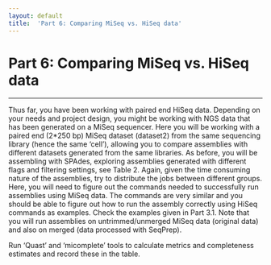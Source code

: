 ```yaml
---
layout: default
title:  'Part 6: Comparing MiSeq vs. HiSeq data'
---
```


# Part 6: Comparing MiSeq vs. HiSeq data
---

Thus far, you have been working with paired end HiSeq data. Depending on your needs and project design, 
you might be working with NGS data that has been generated on a MiSeq sequencer. 
Here you will be working with a paired end (2*250 bp) MiSeq dataset (dataset2) from the same sequencing library (hence the same ‘cell’), 
allowing you to compare assemblies with different datasets generated from the same libraries. 
As before, you will be assembling with SPAdes, exploring assemblies generated with different flags and filtering settings, see Table 2. 
Again, given the time consuming nature of the assemblies, try to distribute the jobs between different groups.
Here, you will need to figure out the commands needed to successfully run assemblies using MiSeq data. 
The commands are very similar and you should be able to figure out how to run the assembly correctly using HiSeq commands as examples. 
Check the examples given in Part 3.1. Note that you will run assemblies on untrimmed/unmerged MiSeq data (original data) and 
also on merged (data processed with SeqPrep).

Run ‘Quast’ and ‘micomplete’ tools to calculate metrics and completeness estimates and record these in the table.

